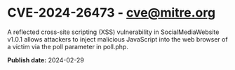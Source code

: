 # CVE-2024-26473 - cve@mitre.org

A reflected cross-site scripting (XSS) vulnerability in SocialMediaWebsite v1.0.1 allows attackers to inject malicious JavaScript into the web browser of a victim via the poll parameter in poll.php.

**Publish date:** 2024-02-29
